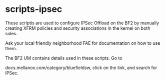 # scripts-ipsec

These scriptis are used to configure IPSec Offload on the BF2 by 
manually creating XFRM policies and security associations in the kernel 
on both sides.  

Ask your local friendly neighborhood FAE for documentation on how
to use them.  

The BF2 UM contains details used in these scripts.  Go to 

docs.mellanox.com/category/bluefieldsw, click on the link, and search
for IPSec.


